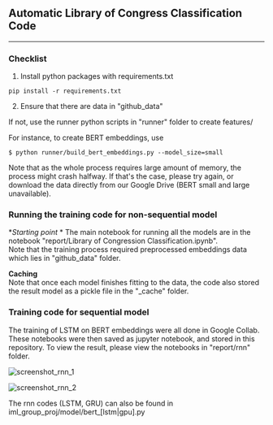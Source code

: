 ## Automatic Library of Congress Classification Code

---

### Checklist

1. Install python packages with requirements.txt

```
pip install -r requirements.txt
```

2. Ensure that there are data in "github_data" 

If not, use the runner python scripts in "runner" folder to create features/

For instance, to create BERT embeddings, use 

```{shell}
$ python runner/build_bert_embeddings.py --model_size=small 
```

Note that as the whole process requires large amount of memory, the process might crash halfway.
If that's the case, please try again, or download the data directly from our Google Drive (BERT small and large unavailable).


### Running the training code for non-sequential model

**Starting point*  *
The main notebook for running all the models are in the notebook "report/Library of Congression Classification.ipynb".  
Note that the training process required preprocessed embeddings data which lies in "github_data" folder. 

**Caching**  
Note that once each model finishes fitting to the data, the code also stored the result model as a pickle file in the "_cache" folder.



### Training code for sequential model

The training of LSTM on BERT embeddings were all done in Google Collab. 
These notebooks were then saved as jupyter notebook, and stored in this repository. 
To view the result, please view the notebooks in "report/rnn" folder.


![screenshot_rnn_1](https://github.com/ahmad-PH/iml_group_proj/blob/main/public/rnn_notebook_screenshot_1.png?raw=true)

![screenshot_rnn_2](https://github.com/ahmad-PH/iml_group_proj/blob/main/public/rnn_notebook_screenshot_2.png?raw=true)


The rnn codes (LSTM, GRU) can also be found in iml_group_proj/model/bert_[lstm|gpu].py
